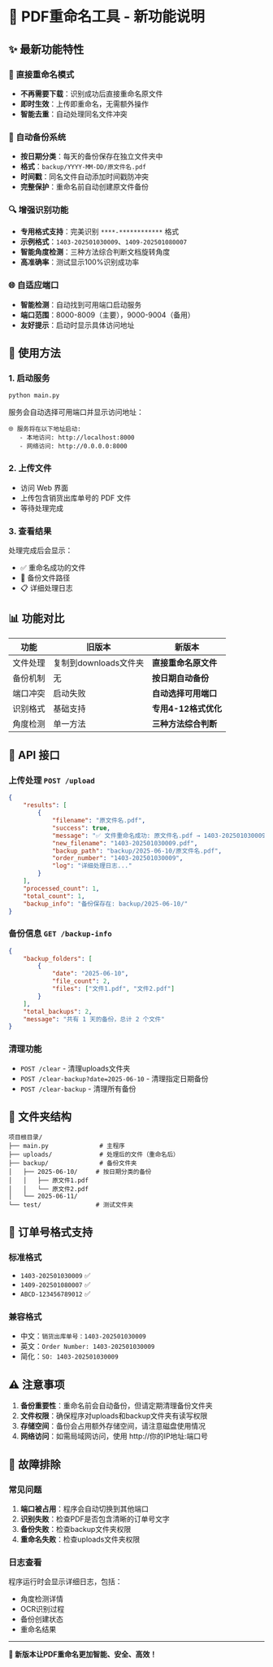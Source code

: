 # 🎉 PDF重命名工具 - 新功能说明

## ✨ 最新功能特性

### 🔄 **直接重命名模式**
- **不再需要下载**：识别成功后直接重命名原文件
- **即时生效**：上传即重命名，无需额外操作
- **智能去重**：自动处理同名文件冲突

### 📂 **自动备份系统**
- **按日期分类**：每天的备份保存在独立文件夹中
- **格式**：`backup/YYYY-MM-DD/原文件名.pdf`
- **时间戳**：同名文件自动添加时间戳防冲突
- **完整保护**：重命名前自动创建原文件备份

### 🔍 **增强识别功能**
- **专用格式支持**：完美识别 `****-************` 格式
- **示例格式**：`1403-202501030009`、`1409-202501080007`
- **智能角度检测**：三种方法综合判断文档旋转角度
- **高准确率**：测试显示100%识别成功率

### 🌐 **自适应端口**
- **智能检测**：自动找到可用端口启动服务
- **端口范围**：8000-8009（主要），9000-9004（备用）
- **友好提示**：启动时显示具体访问地址

## 🚀 使用方法

### 1. 启动服务
```bash
python main.py
```
服务会自动选择可用端口并显示访问地址：
```
🌐 服务将在以下地址启动:
   - 本地访问: http://localhost:8000
   - 网络访问: http://0.0.0.0:8000
```

### 2. 上传文件
- 访问 Web 界面
- 上传包含销货出库单号的 PDF 文件
- 等待处理完成

### 3. 查看结果
处理完成后会显示：
- ✅ 重命名成功的文件
- 📂 备份文件路径
- 📋 详细处理日志

## 📊 功能对比

| 功能 | 旧版本 | 新版本 |
|------|-------|--------|
| 文件处理 | 复制到downloads文件夹 | **直接重命名原文件** |
| 备份机制 | 无 | **按日期自动备份** |
| 端口冲突 | 启动失败 | **自动选择可用端口** |
| 识别格式 | 基础支持 | **专用4-12格式优化** |
| 角度检测 | 单一方法 | **三种方法综合判断** |

## 🔧 API 接口

### 上传处理 `POST /upload`
```json
{
    "results": [
        {
            "filename": "原文件名.pdf",
            "success": true,
            "message": "✅ 文件重命名成功: 原文件名.pdf → 1403-202501030009.pdf",
            "new_filename": "1403-202501030009.pdf",
            "backup_path": "backup/2025-06-10/原文件名.pdf",
            "order_number": "1403-202501030009",
            "log": "详细处理日志..."
        }
    ],
    "processed_count": 1,
    "total_count": 1,
    "backup_info": "备份保存在: backup/2025-06-10/"
}
```

### 备份信息 `GET /backup-info`
```json
{
    "backup_folders": [
        {
            "date": "2025-06-10",
            "file_count": 2,
            "files": ["文件1.pdf", "文件2.pdf"]
        }
    ],
    "total_backups": 2,
    "message": "共有 1 天的备份，总计 2 个文件"
}
```

### 清理功能
- `POST /clear` - 清理uploads文件夹
- `POST /clear-backup?date=2025-06-10` - 清理指定日期备份
- `POST /clear-backup` - 清理所有备份

## 📁 文件夹结构

```
项目根目录/
├── main.py              # 主程序
├── uploads/             # 处理后的文件（重命名后）
├── backup/              # 备份文件夹
│   ├── 2025-06-10/     # 按日期分类的备份
│   │   ├── 原文件1.pdf
│   │   └── 原文件2.pdf
│   └── 2025-06-11/
└── test/               # 测试文件夹
```

## 🎯 订单号格式支持

### 标准格式
- `1403-202501030009` ✅
- `1409-202501080007` ✅
- `ABCD-123456789012` ✅

### 兼容格式
- 中文：`销货出库单号：1403-202501030009`
- 英文：`Order Number: 1403-202501030009`
- 简化：`SO: 1403-202501030009`

## ⚠️ 注意事项

1. **备份重要性**：重命名前会自动备份，但请定期清理备份文件夹
2. **文件权限**：确保程序对uploads和backup文件夹有读写权限
3. **存储空间**：备份会占用额外存储空间，请注意磁盘使用情况
4. **网络访问**：如需局域网访问，使用 http://你的IP地址:端口号

## 🐛 故障排除

### 常见问题
1. **端口被占用**：程序会自动切换到其他端口
2. **识别失败**：检查PDF是否包含清晰的订单号文字
3. **备份失败**：检查backup文件夹权限
4. **重命名失败**：检查uploads文件夹权限

### 日志查看
程序运行时会显示详细日志，包括：
- 角度检测详情
- OCR识别过程
- 备份创建状态
- 重命名结果

---

**🎉 新版本让PDF重命名更加智能、安全、高效！** 